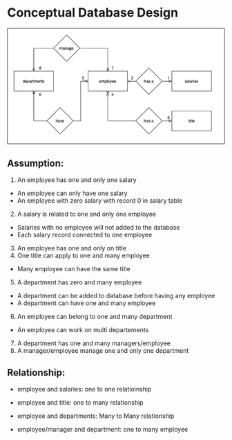 # Conceptual Database Design

<img src="images/conceptual-ERD.png" alt="conceptual ERD" width="1000" />

## Assumption:

1. An employee has one and only one salary

- An employee can only have one salary
- An employee with zero salary with record 0 in salary table

2. A salary is related to one and only one employee

- Salaries with no employee will not added to the database
- Each salary record connected to one employee

3. An employee has one and only on title
4. One title can apply to one and many employee

- Many employee can have the same title

5. A department has zero and many employee

- A department can be added to database before having any employee
- A department can have one and many employee

6.  An employee can belong to one and many department

- An employee can work on multi departements

7. A department has one and many managers/employee
8. A manager/employee manage one and only one department

## Relationship:

- employee and salaries: one to one relatioinship

- employee and title: one to many relationship

- employee and departments: Many to Many relationship

- employee/manager and department: one to many employee
